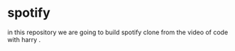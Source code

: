 # spotify
in this repository we are going to build spotify clone from the video of code with harry . 
